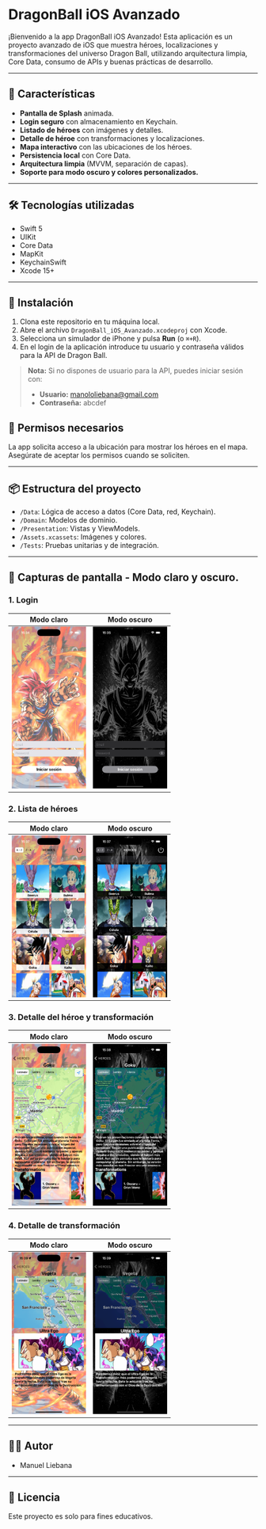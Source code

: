 # DragonBall iOS Avanzado

¡Bienvenido a la app DragonBall iOS Avanzado!
Esta aplicación es un proyecto avanzado de iOS que muestra héroes, localizaciones y transformaciones del universo Dragon Ball, utilizando arquitectura limpia, Core Data, consumo de APIs y buenas prácticas de desarrollo.

---

## 🚀 Características

- **Pantalla de Splash** animada.
- **Login seguro** con almacenamiento en Keychain.
- **Listado de héroes** con imágenes y detalles.
- **Detalle de héroe** con transformaciones y localizaciones.
- **Mapa interactivo** con las ubicaciones de los héroes.
- **Persistencia local** con Core Data.
- **Arquitectura limpia** (MVVM, separación de capas).
- **Soporte para modo oscuro y colores personalizados.**

---

## 🛠️ Tecnologías utilizadas

- Swift 5
- UIKit
- Core Data
- MapKit
- KeychainSwift
- Xcode 15+

---

## 📲 Instalación

1. Clona este repositorio en tu máquina local.
2. Abre el archivo `DragonBall_iOS_Avanzado.xcodeproj` con Xcode.
3. Selecciona un simulador de iPhone y pulsa **Run** (o `⌘+R`).
4. En el login de la aplicación introduce tu usuario y contraseña válidos para la API de Dragon Ball.

> **Nota:** Si no dispones de usuario para la API, puedes iniciar sesión con:
> - **Usuario:** manololiebana@gmail.com
> - **Contraseña:** abcdef


## 🔑 Permisos necesarios

La app solicita acceso a la ubicación para mostrar los héroes en el mapa.
Asegúrate de aceptar los permisos cuando se soliciten.

---

## 📦 Estructura del proyecto

- `/Data`: Lógica de acceso a datos (Core Data, red, Keychain).
- `/Domain`: Modelos de dominio.
- `/Presentation`: Vistas y ViewModels.
- `/Assets.xcassets`: Imágenes y colores.
- `/Tests`: Pruebas unitarias y de integración.

---

## 📱 Capturas de pantalla - Modo claro y oscuro.

### 1. Login
| Modo claro | Modo oscuro |
|:----------:|:-----------:|
| <img src="./DragonBall_iOS_Avanzado/Resources/ScreenShots/ScreenshotClaro1.png" alt="Pantalla de login clara" width="150"/> | <img src="./DragonBall_iOS_Avanzado/Resources/ScreenShots/ScreenshotOscuro1.png" alt="Pantalla de login oscura" width="150"/> |

### 2. Lista de héroes
| Modo claro | Modo oscuro |
|:----------:|:-----------:|
| <img src="./DragonBall_iOS_Avanzado/Resources/ScreenShots/ScreenshotClaro2.png" alt="Lista de héroes clara" width="150"/> | <img src="./DragonBall_iOS_Avanzado/Resources/ScreenShots/ScreenshotOscuro2.png" alt="Lista de héroes oscura" width="150"/> |

### 3. Detalle del héroe y transformación
| Modo claro | Modo oscuro |
|:----------:|:-----------:|
| <img src="./DragonBall_iOS_Avanzado/Resources/ScreenShots/ScreenshotClaro3.png" alt="Detalle de héroe clara" width="150"/> | <img src="./DragonBall_iOS_Avanzado/Resources/ScreenShots/ScreenshotOscuro3.png" alt="Detalle de héroe oscura" width="150"/> |

### 4. Detalle de transformación
| Modo claro | Modo oscuro |
|:----------:|:-----------:|
| <img src="./DragonBall_iOS_Avanzado/Resources/ScreenShots/ScreenshotClaro4.png" alt="Detalle de transformación clara" width="150"/> | <img src="./DragonBall_iOS_Avanzado/Resources/ScreenShots/ScreenshotOscuro4.png" alt="Detalle de transformación oscura" width="150"/> |


---

## 👨‍💻 Autor

- Manuel Liebana

---

## 📄 Licencia

Este proyecto es solo para fines educativos. 